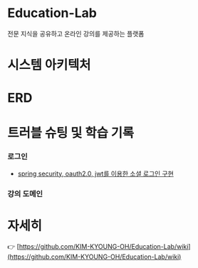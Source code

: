 # Education-Lab
전문 지식을 공유하고 온라인 강의를 제공하는 플랫폼

# 시스템 아키텍처


# ERD


# 트러블 슈팅 및 학습 기록
### 로그인
- [spring security, oauth2.0, jwt를 이용한 소셜 로그인 구현](https://steadycode.tistory.com/86)
### 강의 도메인

# 자세히
👉 [https://github.com/KIM-KYOUNG-OH/Education-Lab/wiki](https://github.com/KIM-KYOUNG-OH/Education-Lab/wiki)
